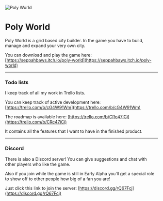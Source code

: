 ![Poly World](https://img.itch.zone/aW1nLzExNzYzOTkucG5n/original/RyG6Zz.png)

Poly World
===

Poly World is a grid based city builder. In the game you have to build, manage and expand your very own city.

You can download and play the game here: [https://seppahbaws.itch.io/poly-world](https://seppahbaws.itch.io/poly-world)

---

### Todo lists

I keep track of all my work in Trello lists.

You can keep track of active development here: [https://trello.com/b/cG4W91Wm](https://trello.com/b/cG4W91Wm)

The roadmap is available here: [https://trello.com/b/CRc47iCi](https://trello.com/b/CRc47iCi)

It contains all the features that I want to have in the finished product.

---

### Discord

There is also a Discord server! You can give suggestions and chat with other players who like the game.

Also if you join while the game is still in Early Alpha you'll get a special role to show off to other people how big of a fan you are!

Just click this link to join the server: [https://discord.gg/rQ67Fcj](https://discord.gg/rQ67Fcj)
